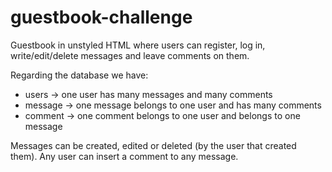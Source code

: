 # guestbook-challenge
Guestbook in unstyled HTML where users can register, log in, write/edit/delete messages and leave comments on them.

Regarding the database we have:
- users -> one user has many messages and many comments
- message -> one message belongs to one user and has many comments
- comment -> one comment belongs to one user and belongs to one message

Messages can be created, edited or deleted (by the user that created them).
Any user can insert a comment to any message.
